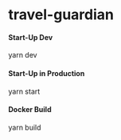 # travel-guardian
#### Start-Up Dev
yarn dev

#### Start-Up in Production
yarn start

#### Docker Build
yarn build
